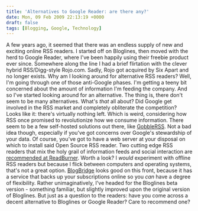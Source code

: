 ```yaml
---
title: 'Alternatives to Google Reader: are there any?'
date: Mon, 09 Feb 2009 22:13:19 +0000
draft: false
tags: [Blogging, Google, Technology]
---
```


A few years ago, it seemed that there was an endless supply of new and exciting online RSS readers. I started off on Bloglines, then moved with the herd to Google Reader, where I've been happily using their freebie product ever since. Somewhere along the line I had a brief flirtation with the clever hybrid RSS/Digg-style Rojo.com. Sadly, Rojo got acquired by Six Apart and no longer exists. Why am I looking around for alternative RSS readers? Well, I'm going through one of those anti-Google phases. I'm getting a teeny bit concerned about the amount of information I'm feeding the company. And so I've started looking around for an alternative. The thing is, there don't seem to be many alternatives. What's _that_ all about? Did Google get involved in the RSS market and completely obliterate the competition? Looks like it: there's virtually nothing left. Which is weird, considering how RSS once promised to revolutionize how we consume information. There seem to be a few self-hosted solutions out there, like [GobbleRSS](http://gobblerss.pommepause.com/). Not a bad idea though, especially if you've got concerns over Google's stewardship of your data. Of course, you've got to have a web server at your disposal on which to install said Open Source RSS reader. Two cutting edge RSS readers that mix the holy grail of information feeds and social interaction are [recommended at ReadBurner](http://readburner.wordpress.com/2008/03/21/to-all-those-google-reader-alternatives/). Worth a look? I _would_ experiment with offline RSS readers but because I flick between computers and operating systems, that's not a great option. [BlogBridge](http://www.blogbridge.com) looks good on this front, because it has a service that backs up your subscriptions online so you _can_ have a degree of flexibility. Rather unimaginatively, I've headed for the Bloglines beta version - something familiar, but slightly improved upon the original version of Bloglines. But just as a question to the readers: have you come across a decent alternative to Bloglines or Google Reader? Care to recommend one?